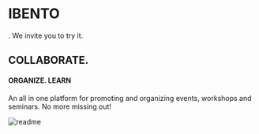# IBENTO

   . We invite you to try it.
   
## COLLABORATE.

#### ORGANIZE. LEARN

An all in one platform for promoting and organizing events, workshops and seminars. No more missing out! 

![readme](https://user-images.githubusercontent.com/73326375/98379299-24736b00-206d-11eb-8864-acc92797b946.jpg)

